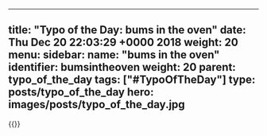 
---
title: "Typo of the Day: bums in the oven"
date: Thu Dec 20 22:03:29 +0000 2018
weight: 20
menu:
  sidebar:
    name: "bums in the oven"
    identifier: bumsintheoven
    weight: 20
    parent: typo_of_the_day
tags: ["#TypoOfTheDay"]
type: posts/typo_of_the_day
hero: images/posts/typo_of_the_day.jpg
---


{{<tweet user="mariatta" id="1075874355790237696">}}

